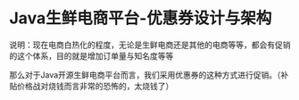 # Java生鲜电商平台-优惠券设计与架构

说明：现在电商白热化的程度，无论是生鲜电商还是其他的电商等等，都会有促销的这个体系，目的就是增加订单量与知名度等等

那么对于Java开源生鲜电商平台而言，我们采用优惠券的这种方式进行促销。（补贴价格战对烧钱而言非常的恐怖的，太烧钱了）
